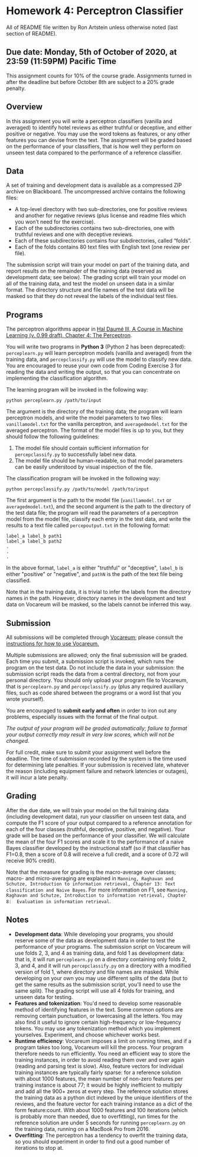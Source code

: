 # Homework 4: Perceptron Classifier
All of README file written by Ron Artstein unless otherwise noted (last section of README).
## Due date: Monday, 5th of October of 2020, at 23:59 (11:59PM) Pacific Time
This assignment counts for 10% of the course grade. Assignments turned in after the deadline but before October 8th are 
subject to a 20% grade penalty.

## Overview
In this assignment you will write a perceptron classifiers (vanilla and averaged) to identify hotel reviews as either 
truthful or deceptive, and either positive or negative. You may use the word tokens as features, or any other features 
you can devise from the text. The assignment will be graded based on the performance of your classifiers, that is how 
well they perform on unseen test data compared to the performance of a reference classifier.


## Data
A set of training and development data is available as a compressed ZIP archive on Blackboard. The uncompressed archive 
contains the following files:
* A top-level directory with two sub-directories, one for positive reviews and another for negative reviews (plus license and readme files which you won’t need for the exercise).
* Each of the subdirectories contains two sub-directories, one with truthful reviews and one with deceptive reviews.
* Each of these subdirectories contains four subdirectories, called “folds”.
* Each of the folds contains 80 text files with English text (one review per file).

The submission script will train your model on part of the training data, and report results on the remainder of the 
training data (reserved as development data; see below). The grading script will train your model on all of the training 
data, and test the model on unseen data in a similar format. The directory structure and file names of the test data 
will be masked so that they do not reveal the labels of the individual test files.

## Programs
The perceptron algorithms appear in [Hal Daumé III, A Course in Machine Learning (v. 0.99 draft), Chapter 4: The Perceptron](http://www.ciml.info/dl/v0_99/ciml-v0_99-ch04.pdf).

You will write two programs in **Python 3** (Python 2 has been deprecated): `perceplearn.py` will learn perceptron 
models (vanilla and averaged) from the training data, and `percepclassify.py` will use the model to classify new data. 
You are encouraged to reuse your own code from Coding Exercise 3 for reading the data and writing the output, so that 
you can concentrate on implementing the classification algorithm.


The learning program will be invoked in the following way:
```
python perceplearn.py /path/to/input
```
The argument is the directory of the training data; the program will learn perceptron models, and write the model 
parameters to two files: `vanillamodel.txt` for the vanilla perceptron, and `averagedmodel.txt` for the averaged 
perceptron. The format of the model files is up to you, but they should follow the following guidelines:


1. The model file should contain sufficient information for `percepclassify.py` to successfully label new data.
2. The model file should be human-readable, so that model parameters can be easily understood by visual inspection of 
the file.

The classification program will be invoked in the following way:
```
python percepclassify.py /path/to/model /path/to/input
```
The first argument is the path to the model file (`vanillamodel.txt` or `averagedmodel.txt`), and the second argument is 
the path to the directory of the test data file; the program will read the parameters of a perceptron model from the 
model file, classify each entry in the test data, and write the results to a text file called `percepoutput.txt` in the 
following format:
```
label_a label_b path1
label_a label_b path2
.
.
.
```
In the above format, `label_a` is either "truthful" or "deceptive", `label_b` is either "positive" or "negative", and 
`pathN` is the path of the text file being classified.

Note that in the training data, it is trivial to infer the labels from the directory names in the path. However, 
directory names in the development and test data on Vocareum will be masked, so the labels cannot be inferred this way.

## Submission
All submissions will be completed through [Vocareum](https://labs.vocareum.com/main/main.php); please consult the 
[instructions for how to use Vocareum.](http://ron.artstein.org/csci544-2020-08/Student-Help-Vocareum.pdf)

Multiple submissions are allowed; only the final submission will be graded. Each time you submit, a submission script is 
invoked, which runs the program on the test data. Do not include the data in your submission: the submission script 
reads the data from a central directory, not from your personal directory. You should only upload your program file to 
Vocareum, that is `perceplearn.py` and `percepclassify.py` (plus any required auxiliary files, such as code shared 
between the programs or a word list that you wrote yourself).

You are encouraged to **submit early and often** in order to iron out any problems, especially issues with the format of 
the final output.

_The output of your program will be graded automatically; failure to format your output correctly may result in very low 
scores, which will not be changed._

For full credit, make sure to submit your assignment well before the deadline. The time of submission recorded by the 
system is the time used for determining late penalties. If your submission is received late, whatever the reason 
(including equipment failure and network latencies or outages), it will incur a late penalty.

## Grading
After the due date, we will train your model on the full training data (including development data), run your classifier 
on unseen test data, and compute the F1 score of your output compared to a reference annotation for each of the four 
classes (truthful, deceptive, positive, and negative). Your grade will be based on the performance of your classifier. 
We will calculate the mean of the four F1 scores and scale it to the performance of a naive Bayes classifier developed 
by the instructional staff (so if that classifier has F1=0.8, then a score of 0.8 will receive a full credit, and a 
score of 0.72 will receive 90% credit).

Note that the measure for grading is the macro-average over classes; macro- and micro-averaging are explained in 
`Manning, Raghavan and Schutze, Introduction to information retrieval, Chapter 13: Text classification and Naive Bayes`. 
For more information on F1, see `Manning, Raghavan and Schutze, Introduction to information retrieval, Chapter 8: 
Evaluation in information retrieval`.

## Notes
* **Development data**: While developing your programs, you should reserve some of the data as development data in order 
to test the performance of your programs. The submission script on Vocareum will use folds 2, 3, and 4 as training data, 
and fold 1 as development data: that is, it will run `perceplearn.py` on a directory containing only folds 2, 3, and 4, 
and it will run `percepclassify.py` on a directory with a modified version of fold 1, where directory and file names are 
masked. While developing on your own you may use different splits of the data (but to get the same results as the 
submission script, you'll need to use the same split). The grading script will use all 4 folds for training, and unseen 
data for testing.
* **Features and tokenization**: You'd need to develop some reasonable method of identifying features in the text. Some 
common options are removing certain punctuation, or lowercasing all the letters. You may also find it useful to ignore 
certain high-frequency or low-frequency tokens. You may use any tokenization method which you implement yourselves. 
Experiment, and choose whichever works best.
* **Runtime efficiency**: Vocareum imposes a limit on running times, and if a program takes too long, Vocareum will kill 
the process. Your program therefore needs to run efficiently. You need an efficient way to store the training instances, 
in order to avoid reading them over and over again (reading and parsing text is slow). Also, feature vectors for 
individual training instances are typically fairly sparse: for a reference solution with about 1000 features, the mean 
number of non-zero features per training instance is about 77; it would be highly inefficient to multiply and add all 
the 900+ zeros at every step. The reference solution stores the training data as a python dict indexed by the unique 
identifiers of the reviews, and the feature vector for each training instance as a dict of the form feature:count. 
With about 1000 features and 100 iterations (which is probably more than needed, due to overfitting), run times for 
the reference solution are under 5 seconds for running `perceplearn.py` on the training data, running on a MacBook Pro 
from 2016.
* **Overfitting**: The perceptron has a tendency to overfit the training data, so you should experiment in order to find 
out a good number of iterations to stop at.
